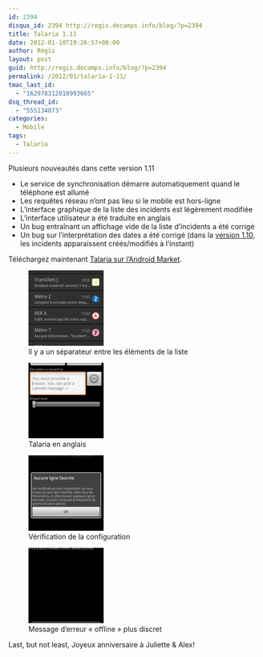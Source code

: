 ```yaml
---
id: 2394
disqus_id: 2394 http://regis.decamps.info/blog/?p=2394
title: Talaria 1.11
date: 2012-01-10T19:26:57+00:00
author: Régis
layout: post
guid: http://regis.decamps.info/blog/?p=2394
permalink: /2012/01/talaria-1-11/
tmac_last_id:
  - "162978312010993665"
dsq_thread_id:
  - "555134873"
categories:
  - Mobile
tags:
  - Talaria
---
```

Plusieurs nouveautés dans cette version 1.11

  * Le service de synchronisation démarre automatiquement quand le téléphone est allumé
  * Les requêtes réseau n’ont pas lieu si le mobile est hors-ligne
  * L’interface graphique de la liste des incidents est légèrement modifiée
  * L’interface utilisateur a été traduite en anglais
  * Un bug entraînant un affichage vide de la liste d’incidents a été corrigé
  * Un bug sur l’interprétation des dates a été corrigé (dans la [version 1.10](http://regis.decamps.info/blog/2011/12/talaria-1-10/), les incidents apparaissent créés/modifiés à l’instant)

Téléchargez maintenant [Talaria sur l’Android Market](https://market.android.com/details?id=info.decamps.droid.talaria).
  
<!--more-->


  


<div id='gallery-12' class='gallery galleryid-2394 gallery-columns-2 gallery-size-thumbnail'>
  <figure class='gallery-item'> 
  
  <div class='gallery-icon portrait'>
    <a href='http://regis.decamps.info/blog/2012/01/talaria-1-11/device-2012-01-10-191836/'><img width="150" height="150" src="/blog/wp-content/uploads/2012/01/device-2012-01-10-191836-150x150.png" class="attachment-thumbnail size-thumbnail" alt="Capture d&#039;écran" aria-describedby="gallery-12-2413" /></a>
  </div><figcaption class='wp-caption-text gallery-caption' id='gallery-12-2413'> Il y a un séparateur entre les éléments de la liste </figcaption></figure><figure class='gallery-item'> 
  
  <div class='gallery-icon portrait'>
    <a href='http://regis.decamps.info/blog/2012/01/talaria-1-11/device-2012-01-09-005957/'><img width="150" height="150" src="/blog/wp-content/uploads/2012/01/device-2012-01-09-005957-150x150.png" class="attachment-thumbnail size-thumbnail" alt="Capture d&#039;écran" aria-describedby="gallery-12-2414" /></a>
  </div><figcaption class='wp-caption-text gallery-caption' id='gallery-12-2414'> Talaria en anglais </figcaption></figure><figure class='gallery-item'> 
  
  <div class='gallery-icon portrait'>
    <a href='http://regis.decamps.info/blog/2012/01/talaria-1-11/device-2012-01-10-003844/'><img width="150" height="150" src="/blog/wp-content/uploads/2012/01/device-2012-01-10-003844-150x150.png" class="attachment-thumbnail size-thumbnail" alt="Capture d&#039;écran" aria-describedby="gallery-12-2415" /></a>
  </div><figcaption class='wp-caption-text gallery-caption' id='gallery-12-2415'> Vérification de la configuration </figcaption></figure><figure class='gallery-item'> 
  
  <div class='gallery-icon portrait'>
    <a href='http://regis.decamps.info/blog/2012/01/talaria-1-11/device-2012-01-10-003920/'><img width="150" height="150" src="/blog/wp-content/uploads/2012/01/device-2012-01-10-003920-150x150.png" class="attachment-thumbnail size-thumbnail" alt="Capture d&#039;écran" aria-describedby="gallery-12-2416" /></a>
  </div><figcaption class='wp-caption-text gallery-caption' id='gallery-12-2416'> Message d’erreur « offline » plus discret </figcaption></figure>
</div>

Last, but not least, Joyeux anniversaire à Juliette & Alex!
